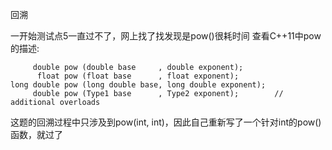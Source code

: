 回溯

一开始测试点5一直过不了，网上找了找发现是pow()很耗时间
查看C++11中pow的描述:
```
     double pow (double base     , double exponent);
      float pow (float base      , float exponent);
long double pow (long double base, long double exponent);
     double pow (Type1 base      , Type2 exponent);        // additional overloads
```
这题的回溯过程中只涉及到pow(int, int)，因此自己重新写了一个针对int的pow()函数，就过了
